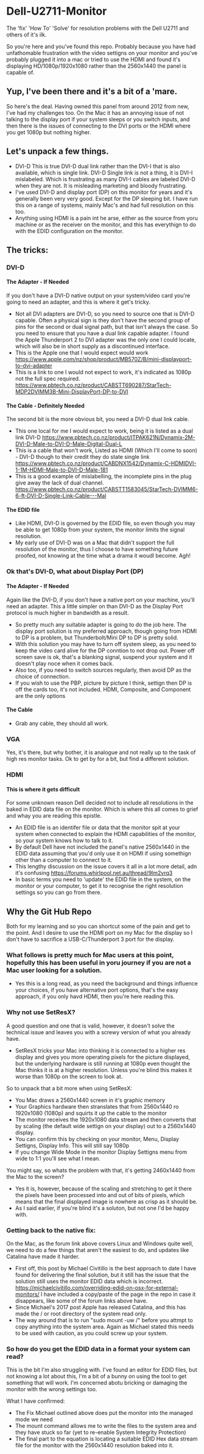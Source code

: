# Dell-U2711-Monitor
The 'fix' 'How To' 'Solve' for resolution problems with the Dell U2711 and others of it's ilk.

So you're here and you've found this repo. Probably because you have had unfathomable frustration with the video settigns on your monitor and you've probably plugged it into a mac or tried to use the HDMI and found it's displaying HD/1080p/1920x1080 rather than the 2560x1440 the panel is capable of.

## Yup, I've been there and it's a bit of a 'mare.

So here's the deal. Having owned this panel from around 2012 from new, I've had my challenges too.
On the Mac it has an annoying issue of not talking to the display port if your system sleeps or you switch inputs, and then there is the issues of connecting to the DVI ports or the HDMI where you get 1080p but nothing higher.

## Let's unpack a few things.

* DVI-D This is true DVI-D dual link rather than the DVI-I that is also available, which is single link. DVI-D Single link is not a thing, it is DVI-I mislabeled. Which is frustrating as many DVI-I cables are labeled DVI-D when they are not. It is misleading marketing and bloody frustrating.
* I've used DVI-D and display port (DP) on this monitor for years and it's generally been very very good. Except for the DP sleeping bit. I have run this on a range of systems, mainly Mac's and had full resolution on this too.
* Anything using HDMI is a pain int he arse, either as the source from yoru machine or as the receiver on the monitor, and this has everythign to do with the EDID configuration on the monitor.

## The tricks:
### DVI-D
#### The Adapter - If Needed
If you don't have a DVI-D native output on your system/video card you're going to need an adapter, and this is where it get's tricky.
* Not all DVI adapters are DVI-D, so you need to source one that is DVI-D capable. Often a physical sign is they don't have the second group of pins for the second or dual signal path, but that isn't always the case. So you need to ensure that you have a dual link capable adapter. I found the Apple Thunderport 2 to DVI adapter was the only one I could locate, which will also be in short supply as a discontinued interface. 
* This is the Apple one that I would expect would work https://www.apple.com/nz/shop/product/MB570Z/B/mini-displayport-to-dvi-adapter
* This is a link to one I would not expect to work, it's indicated as 1080p not the full spec required. https://www.pbtech.co.nz/product/CABSTT690287/StarTech-MDP2DVIMM3B-Mini-DisplayPort-DP-to-DVI
#### The Cable - Definitely Needed
The second bit is the more obvious bit, you need a DVI-D dual link cable. 
* This one local for me I would expect to work, being it is listed as a dual link DVI-D https://www.pbtech.co.nz/product/ITPAK621N/Dynamix-2M-DVI-D-Male-to-DVI-D-Male-Digital-Dual-L
* This is a cable that won't work, Listed as HDMI (Which I'll come to soon) - DVI-D though to their credit they do state single link https://www.pbtech.co.nz/product/CABDNX1542/Dynamix-C-HDMIDVI-1-1M-HDMI-Male-to-DVI-D-Male-181
* This is a good example of mislabelling, the incomplete pins in the plug give away the lack of dual channel. https://www.pbtech.co.nz/product/CABSTT1583045/StarTech-DVIMM6-6-ft-DVI-D-Single-Link-Cable---Mal
#### The EDID file
* Like HDMI, DVI-D is governed by the EDID file, so even though you may be able to get 1080p from your system, the monitor limits the signal resolution. 
* My early use of DVI-D was on a Mac that didn't support the full resolution of the monitor, thus I choose to have something future proofed, not knowing at the time what a drama it woudl become. Agh!

### Ok that's DVI-D, what about Display Port (DP)
#### The Adapter - If Needed
Again like the DVI-D, if you don't have a native port on your machine, you'll need an adapter. This a little simpler on than DVI-D as the Display Port protocol is much higher in bandwidth as a result.
* So pretty much any suitable adapter is going to do the job here. The display port solution is my preferred approach, though going from HDMI to DP is a problem, but Thunderbolt/Mini DP to DP is pretty solid.
* With this solution you may have to turn off system sleep, as you need to keep the video card alive for the DP conntion to not drop out. Power off screen save is ok, that's a blanking signal, suspend your system and it doesn't play noce when it comes back. 
* Also too, if you need to switch sources regularly, then avoid DP as the choice of connection.
* If you wish to use the PBP, picture by picture I think, settign then DP is off the cards too, it's not included. HDMI, Composite, and Component are the only options
#### The Cable
* Grab any cable, they should all work.

### VGA
Yes, it's there, but why bother, it is analogue and not really up to the task of high res monitor tasks. Ok to get by for a bit, but find a different solution.

### HDMI
#### This is where it gets difficult
For some unknown reason Dell decided not to include all resolutions in the baked in EDID data file on the monitor. Which is where this all comes to grief and whay you are reading this epistle.
* An EDID file is an identifer file or data that the monitor spit at your system when connected to explain the HDMI capabilities of the monitor, so your system knows how to talk to it.
* By default Dell have not included the panel's native 2560x1440 in the EDID data assuming that you'd only use it on HDMI if using somethign other than a computer to connect to it.
* This lengthy discussion on the issue covers it all in a lot more detail, adn it's confusing https://forums.whirlpool.net.au/thread/9lm2vrq3
* In basic terms you need to 'update' the EDID file in the system, on the monitor or your computer, to get it to recognise the right resolution settings so you can go from there.

## Why the Git Hub Repo 
Both for my learning and so you can shortcut some of the pain and get to the point.
And I desire to use the HDMI port on my Mac for the display so I don't have to sacrifice a USB-C/Thunderport 3 port for the display. 

### What follows is pretty much for Mac users at this point, hopefully this has been useful in yoru journey if you are not a Mac user looking for a solution.
* Yes this is a long read, as you need the background and things influence your choices, if you have alternative port options, that's the easy approach, if you only havd HDMI, then you're here reading this.

### Why not use SetResX?
A good question and one that is valid, however, it doesn't solve the technical issue and leaves you with a screwy version of what you already have.
* SetResX tricks your Mac into thinking it is connected to a higher res display and gives you more operating pixels for the picture displayed, but the underlying hardware is still running at 1080p even thought the Mac thinks it is at a higher resolution. Unless you're blind this makes it worse than 1080p on the screen to look at. 

So to unpack that a bit more when using SetResX:
* You Mac draws a 2560x1440 screen in it's graphic memory
* Your Graphics hardware then stranslates that from 2560x1440 ro 1920x1080 (1080p) and squirts it up the cable to the monitor
* The monitor receives the 1920x1080 data stream and then converts that by scaling (the default wide settign on your display) out to a 2560x1440 display.
* You can confirm this by checking on your monitor, Menu, Display Settigns, Display Info. This will still say 1080p
* If you change Wide Mode in the monitor Display Settigns menu from wide to 1:1 you'll see what I mean.

You might say, so whats the problem with that, it's getting 2460x1440 from the Mac to the screen?
* Yes it is, however, because of the scaling and stretching to get it there the pixels have been processed into and out of bits of pixels, which means that the final displayed image is nowhere as crisp as it should be. 
* As I said earlier, if you're blind it's a soluton, but not one I'd be happy with.

### Getting back to the native fix:
On the Mac, as the forum link above covers Linux and Windows quite well, we need to do a few things that aren't the easiest to do, and updates like Catalina have made it harder.
* First off, this post by Michael Civitillo is the best approach to date I have found for delivering the final solution, but it still has the issue that the solution still uses the monitor EDID data which is incorrect. https://michaelcivitillo.com/overriding-edid-on-osx-for-external-monitors/ I have included a copy/paste of the page in the repo in case it disappears, like some of the forum links above have.
* Since Michael's 2017 post Apple has released Catalina, and this has made the / or root directory of the system read only. 
* The way around that is to run "sudo mount -uw /" before you attmpt to copy anything into the system area. Again as Michael stated this needs to be used with caution, as you could screw up your system.  

### So how do you get the EDID data in a format your system can read?
This is the bit I'm also struggling with.
I've found an editor for EDID files, but not knowing a lot about this, I'm a bit of a bunny on using the tool to get something that will work. I'm concerned abotu bricking or damaging the monitor with the wrong settings too.

What I have confirmed:
* The Fix Michael outlined above does put the monitor into the managed mode we need
* The mount command allows me to write the files to the system area and they have stuck so far (yet to re-enable System Integrity Protection)
* The final part to the equation is locating a suitable EDID Hex data stream file for the monitor with the 2560x1440 resolution baked into it.


